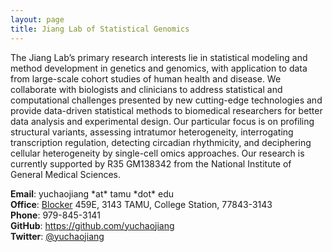 ```yaml
---
layout: page
title: Jiang Lab of Statistical Genomics
---
```


The Jiang Lab’s primary research interests lie in statistical modeling and method development in genetics and genomics, with application to data from large-scale cohort studies of human health and disease. We collaborate with biologists and clinicians to address statistical and computational challenges presented by new cutting-edge technologies and provide data-driven statistical methods to biomedical researchers for better data analysis and experimental design. Our particular focus is on profiling structural variants, assessing intratumor heterogeneity, interrogating transcription regulation, detecting circadian rhythmicity, and deciphering cellular heterogeneity by single-cell omics approaches. Our research is currently supported by R35 GM138342 from the National Institute of General Medical Sciences.

<div class="container">
    <div class="row-fluid">
            <b>Email</b>: yuchaojiang *at* tamu *dot* edu<br/>
            <b>Office</b>:   <a href="https://goo.gl/maps/mgij72AP1XM583dJ9">Blocker</a> 459E, 3143 TAMU, College Station, 77843-3143<br/>
            <b>Phone</b>: 979-845-3141<br/>
            <b>GitHub</b>: <a href="https://github.com/yuchaojiang">https://github.com/yuchaojiang</a><br/>
            <b>Twitter</b>: <a href="https://twitter.com/yuchaojiang">@yuchaojiang</a><br/>
    </div>
</div>
